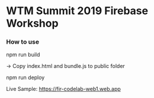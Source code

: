 # WTM Summit 2019 Firebase Workshop

### How to use
npm run build 

-> Copy index.html and bundle.js to public folder

npm run deploy

Live Sample: https://fir-codelab-web1.web.app
